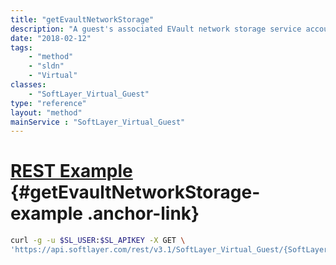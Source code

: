 ```yaml
---
title: "getEvaultNetworkStorage"
description: "A guest's associated EVault network storage service account."
date: "2018-02-12"
tags:
    - "method"
    - "sldn"
    - "Virtual"
classes:
    - "SoftLayer_Virtual_Guest"
type: "reference"
layout: "method"
mainService : "SoftLayer_Virtual_Guest"
---
```


# [REST Example](#getEvaultNetworkStorage-example) <a href="/article/rest/"><i class="fas fa-question"></i></a> {#getEvaultNetworkStorage-example .anchor-link} 
```bash
curl -g -u $SL_USER:$SL_APIKEY -X GET \
'https://api.softlayer.com/rest/v3.1/SoftLayer_Virtual_Guest/{SoftLayer_Virtual_GuestID}/getEvaultNetworkStorage'
```

